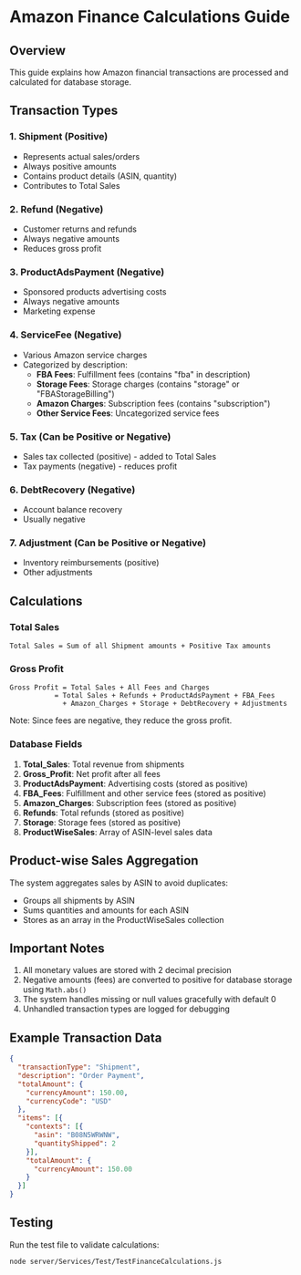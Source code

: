 # Amazon Finance Calculations Guide

## Overview
This guide explains how Amazon financial transactions are processed and calculated for database storage.

## Transaction Types

### 1. **Shipment** (Positive)
- Represents actual sales/orders
- Always positive amounts
- Contains product details (ASIN, quantity)
- Contributes to Total Sales

### 2. **Refund** (Negative)
- Customer returns and refunds
- Always negative amounts
- Reduces gross profit

### 3. **ProductAdsPayment** (Negative)
- Sponsored products advertising costs
- Always negative amounts
- Marketing expense

### 4. **ServiceFee** (Negative)
- Various Amazon service charges
- Categorized by description:
  - **FBA Fees**: Fulfillment fees (contains "fba" in description)
  - **Storage Fees**: Storage charges (contains "storage" or "FBAStorageBilling")
  - **Amazon Charges**: Subscription fees (contains "subscription")
  - **Other Service Fees**: Uncategorized service fees

### 5. **Tax** (Can be Positive or Negative)
- Sales tax collected (positive) - added to Total Sales
- Tax payments (negative) - reduces profit

### 6. **DebtRecovery** (Negative)
- Account balance recovery
- Usually negative

### 7. **Adjustment** (Can be Positive or Negative)
- Inventory reimbursements (positive)
- Other adjustments

## Calculations

### Total Sales
```
Total Sales = Sum of all Shipment amounts + Positive Tax amounts
```

### Gross Profit
```
Gross Profit = Total Sales + All Fees and Charges
           = Total Sales + Refunds + ProductAdsPayment + FBA_Fees 
             + Amazon_Charges + Storage + DebtRecovery + Adjustments
```
Note: Since fees are negative, they reduce the gross profit.

### Database Fields

1. **Total_Sales**: Total revenue from shipments
2. **Gross_Profit**: Net profit after all fees
3. **ProductAdsPayment**: Advertising costs (stored as positive)
4. **FBA_Fees**: Fulfillment and other service fees (stored as positive)
5. **Amazon_Charges**: Subscription fees (stored as positive)
6. **Refunds**: Total refunds (stored as positive)
7. **Storage**: Storage fees (stored as positive)
8. **ProductWiseSales**: Array of ASIN-level sales data

## Product-wise Sales Aggregation

The system aggregates sales by ASIN to avoid duplicates:
- Groups all shipments by ASIN
- Sums quantities and amounts for each ASIN
- Stores as an array in the ProductWiseSales collection

## Important Notes

1. All monetary values are stored with 2 decimal precision
2. Negative amounts (fees) are converted to positive for database storage using `Math.abs()`
3. The system handles missing or null values gracefully with default 0
4. Unhandled transaction types are logged for debugging

## Example Transaction Data

```json
{
  "transactionType": "Shipment",
  "description": "Order Payment",
  "totalAmount": {
    "currencyAmount": 150.00,
    "currencyCode": "USD"
  },
  "items": [{
    "contexts": [{
      "asin": "B08N5WRWNW",
      "quantityShipped": 2
    }],
    "totalAmount": {
      "currencyAmount": 150.00
    }
  }]
}
```

## Testing

Run the test file to validate calculations:
```bash
node server/Services/Test/TestFinanceCalculations.js
``` 